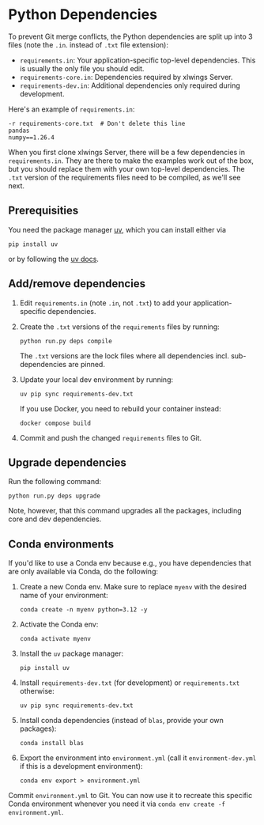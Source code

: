 # Python Dependencies

To prevent Git merge conflicts, the Python dependencies are split up into 3 files (note the `.in`. instead of `.txt` file extension):

- `requirements.in`: Your application-specific top-level dependencies. This is usually the only file you should edit.
- `requirements-core.in`: Dependencies required by xlwings Server.
- `requirements-dev.in`: Additional dependencies only required during development.

Here's an example of `requirements.in`:

```
-r requirements-core.txt  # Don't delete this line
pandas
numpy==1.26.4
```

When you first clone xlwings Server, there will be a few dependencies in `requirements.in`. They are there to make the examples work out of the box, but you should replace them with your own top-level dependencies. The `.txt` version of the requirements files need to be compiled, as we'll see next.

## Prerequisities

You need the package manager [uv](https://docs.astral.sh/uv/), which you can install either via

```
pip install uv
```

or by following the [uv docs](https://docs.astral.sh/uv/getting-started/installation/).

## Add/remove dependencies

1. Edit `requirements.in` (note `.in`, not `.txt`) to add your application-specific dependencies.
2. Create the `.txt` versions of the `requirements` files by running:

   ```text
   python run.py deps compile
   ```

   The `.txt` versions are the lock files where all dependencies incl. sub-dependencies are pinned.

3. Update your local dev environment by running:

   ```text
   uv pip sync requirements-dev.txt
   ```

   If you use Docker, you need to rebuild your container instead:

   ```text
   docker compose build
   ```

4. Commit and push the changed `requirements` files to Git.

## Upgrade dependencies

Run the following command:

```text
python run.py deps upgrade
```

Note, however, that this command upgrades all the packages, including core and dev dependencies.

## Conda environments

If you'd like to use a Conda env because e.g., you have dependencies that are only available via Conda, do the following:

1. Create a new Conda env. Make sure to replace `myenv` with the desired name of your environment:

   ```text
   conda create -n myenv python=3.12 -y
   ```

2. Activate the Conda env:

   ```text
   conda activate myenv
   ```

3. Install the `uv` package manager:

   ```text
   pip install uv
   ```

4. Install `requirements-dev.txt` (for development) or `requirements.txt` otherwise:

   ```text
   uv pip sync requirements-dev.txt
   ```

5. Install conda dependencies (instead of `blas`, provide your own packages):

   ```text
   conda install blas
   ```

6. Export the environment into `environment.yml` (call it `environment-dev.yml` if this is a development environment):

   ```text
   conda env export > environment.yml
   ```

Commit `environment.yml` to Git. You can now use it to recreate this specific Conda environment whenever you need it via `conda env create -f environment.yml`.
